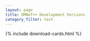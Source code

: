 ```yaml
---
layout: page
title: OMNeT++ Development Versions
category_filter: test
---
```


{% include download-cards.html %}